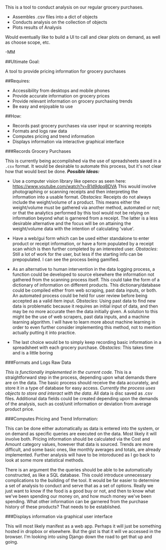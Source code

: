 This is a tool to conduct analysis on our regular grocery purchases. 

* Assembles .csv files into a dict of objects
* Conducts analysis on the collection of objects
* Plots results of Analysis 

Would eventually like to build a UI to call and clear plots on demand, as well as choose scope, etc. 

-MM

##Ultimate Goal:

A tool to provide pricing information for grocery purchases

##Requires:
* Accessibility from desktops and mobile phones
* Provide accurate information on grocery prices 
* Provide relevant information on grocery purchasing trends 
* Be easy and enjoyable to use

##How:
* Records past grocery purchases via user input or scanning receipts
* Formats and logs raw data
* Computes pricing and trend information
* Displays information via interactive graphical interface

###Records Grocery Purchases

This is currently being accomplished via the use of spreadsheets saved in a `.csv` format. 
It would be desirable to automate this process, but it's not clear how that would best be done.
__*Possible Ideas:*__
* Use a computer vision library like opencv as seen here: https://www.youtube.com/watch?v=B1d9dpqBDVA
    This would involve photographing or scanning receipts and then interpreting the information into a usable format.
    *Obstacles*: 
        Receipts do not always include the weight/volume of a product. This means either the weight/volume must be gathered via another method, automated or not; or that the analytics performed by this tool would not be relying on information beyond what is garnered from a receipt. The latter is a less desirable alternative and the focus will be on attaining the weight/volume data with the intention of calculating 'value'.

* Have a web/gui form which can be used either standalone to enter product or receipt information, or have a form populated by a receipt scan which is then further completed by an interested user. 
    *Obstacles*:
         Still a lot of work for the user, but less if the starting info can be prepopulated. I can see the process being gamified.

* As an alternative to human intervention in the data logging process, a function could be developed to source elsewhere the information not gathered from the scanning process itself. This could take the form of a dictionary of information on different products. This dictionary/database could be compiled either from web scraping, past data inputs, or both. An automated process could be held for user review before being accepted as a valid item input.
    *Obstacles*: 
        Using past data to find new data is problematic because it requires an initial input of data, and then may be no more accurate then the data initially given. A solution to this might be the use of web scrapers, past data inputs, and a machine learning algorithm. I will have to learn more about machine learning in order to even further consider implementing this method, not to mention actually putting it into practice.

* The last choice would be to simply keep recording basic information in a spreadsheet with each grocery purchase.
    *Obstacles*:
        This takes time and is a little boring

###Formats and Logs Raw Data

*This is functionally implemented in the current code.*
This is a straightforward step in the process, depending upon what demands there are on the data. 
The basic process should receive the data accurately, and store it in a type of database for easy access.
 *Currently the process uses objects to store and interact with the data*. 
All data is disc saved as .csv files. Additional data fields could be created depending upon the demands of the analysis, such as cost/unit information or deviation from average product price. 

###Computes Pricing and Trend Information:

This can be done either automatically as data is entered into the system, or on demand as specific queries are executed on the data. Most likely it will involve both. Pricing information should be calculated via the Cost and Amount category values, however that data is sourced. Trends are more difficult, and some basic ones, like monthly averages and totals, are already implemented. Further analysis will have to be intoroduced as I go back to look at some more statistical methods.

There is an argument the the queries should be able to be automatically constructed, as like a SQL database. This could introduce unnecessary complications to the building of the tool. It would be far easier to determine a set of analysis to conduct and serve that as a set of options. Really we just want to know if the food is a good buy or not, and then to know what we've been spending our money on, and how much money we've been spending. What other information can be garnered from the purchase history of these products? That needs to be established.

###Displays information via graphical user interface

This will most likely manifest as a web app. Perhaps it will just be something hosted in dropbox or elsewhere. But the gist is that it will ve accessed in the browser. I'm looking into using Django down the road to get that up and going. 

